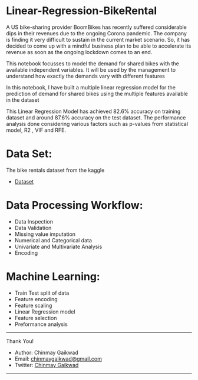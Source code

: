# Linear-Regression-BikeRental

A US bike-sharing provider BoomBikes has recently suffered considerable dips in their revenues due to the ongoing Corona pandemic. The company is finding it very difficult to sustain in the current market scenario. So, it has decided to come up with a mindful business plan to be able to accelerate its revenue as soon as the ongoing lockdown comes to an end.  

This notebook focusses to model the demand for shared bikes with the available independent variables. It will be used by the management to understand how exactly the demands vary with different features

In this notebook, I have built a multiple linear regression model for the prediction of demand for shared bikes using the multiple features available in the dataset

This Linear Regression Model has achieved 82.6% accuracy on training dataset and around 87.6% accuracy on the test dataset. The performance analysis done considering various factors such as p-values from statistical model, R2 , VIF and RFE.



# Data Set: 
  The bike rentals dataset from the kaggle
  - [Dataset](https://www.kaggle.com/chinmaybgaikwad/linear-regression-boombikes/data)

# Data Processing Workflow:
- Data Inspection
- Data Validation
- Missing value imputation
- Numerical and Categorical data
- Univariate and Multivariate Analysis
- Encoding

# Machine Learning:
- Train Test split of data
- Feature encoding
- Feature scaling
- Linear Regression model
- Feature selection
- Preformance analysis

-------------------------------------------------
  
Thank You!

- Author: Chinmay Gaikwad
- Email: [chinmaygaikwad@gmail.com](chinmaygaikwad@gmail.com)
- Twitter: [Chinmay Gaikwad](https://twitter.com/GaikwadChinmay)

-------------------------------------------------
